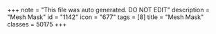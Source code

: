 +++
note = "This file was auto generated. DO NOT EDIT"
description = "Mesh Mask"
id = "1142"
icon = "677"
tags = [8]
title = "Mesh Mask"
classes = 50175
+++
